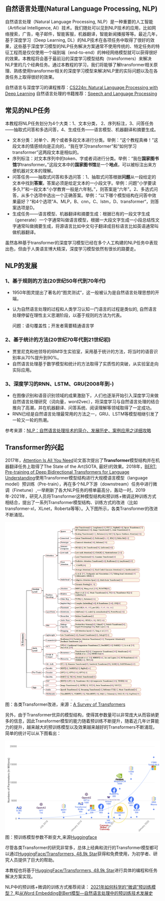 ## 自然语言处理(Natural Language Processing, NLP)
自然语言处理（Natural Language Processing, NLP）是一种重要的人工智能（Artificial Intelligence, AI）技术。我们随处可以见到NLP技术的应用，比如网络搜索，广告，电子邮件，智能客服，机器翻译，智能新闻播报等等。最近几年，基于深度学习（Deep Learning, DL）的NLP技术在各项任务中取得了很好的效果，这些基于深度学习模型的NLP任务解决方案通常不使用传统的、特定任务的特征工程而是仅仅使用一个端到端（end-to-end）的神经网络模型就可以获得很好的效果。本教程将会基于最前沿的深度学习模型结构（transformers）来解决NLP里的几个经典任务。通过本教程的学习，我们将能够了解transformer相关原理、熟练使用transformer相关的深度学习模型来解决NLP里的实际问题以及在各类任务上取得很好的效果。

自然语言与深度学习的课程推荐：[CS224n: Natural Language Processing with Deep Learning](http://web.stanford.edu/class/cs224n/)
自然语言处理的书籍推荐：[Speech and Language Processing](https://web.stanford.edu/~jurafsky/slp3/)

## 常见的NLP任务
本教程将NLP任务划分为4个大类：1、文本分类， 2、序列标注，3、问答任务——抽取式问答和多选问答，4、生成任务——语言模型、机器翻译和摘要生成。

* 文本分类：对单个、两个或者多段文本进行分类。举例：“这个教程真棒！”这段文本的情感倾向是正向的，“我在学习transformer”和“如何学习transformer”这两段文本是相似的。
* 序列标注：对文本序列中的token、字或者词进行分类。举例：“我在**国家图书馆**学transformer。”这段文本中的**国家图书馆**是一个**地点**，可以被标注出来方便机器对文本的理解。
* 问答任务——抽取式问答和多选问答：1、抽取式问答根据**问题**从一段给定的文本中找到**答案**，答案必须是给定文本的一小段文字。举例：问题“小学要读多久?”和一段文本“小学教育一般是六年制。”，则答案是“六年”。2、多选式问答，从多个选项中选出一个正确答案。举例：“以下哪个模型结构在问答中效果最好？“和4个选项”A、MLP，B、cnn，C、lstm，D、transformer“，则答案选项是D。
* 生成任务——语言模型、机器翻译和摘要生成：根据已有的一段文字生成（generate）一个字通常叫做语言模型，根据一大段文字生成一小段总结性文字通常叫做摘要生成，将源语言比如中文句子翻译成目标语言比如英语通常叫做机器翻译。

虽然各种基于transformer的深度学习模型已经在多个人工构建的NLP任务中表现出色，但由于人类语言博大精深，深度学习模型依然有很长的路要走。



## NLP的发展

### 1、基于规则的方法(20世纪50年代到70年代)

* 1950年图灵提出了著名的“图灵测试”，这一般被认为是自然语言处理思想的开端，

* 认为自然语言处理的过程和人类学习认知一门语言的过程是类似的, 自然语言处理停留在理性主义思潮阶段，以基于规则的方法为代表。

  问题：语句覆盖性；开发者需要精通语言学

### 2、基于统计的方法(20世纪70年代到21世纪初)

* 贾里尼克和他领导的IBM华生实验室，采用基于统计的方法，将当时的语音识别率从70%提升到90%。
* 自然语言处理基于数学模型和统计的方法取得了实质性的突破，从实验室走向实际应用。

### 3、深度学习的RNN、LSTM、GRU(2008年到-)

* 在图像识别和语音识别领域的成果激励下，人们也逐渐开始引入深度学习来做自然语言处理研究（词向量，word2vec），将深度学习与自然语言处理的结合推向了高潮，并在机器翻译、问答系统、阅读理解等领域取得了一定成功。
* RNN已经是自然语言处理最常用的方法之一，GRU、LSTM等模型相继引发了一轮又一轮的热潮。

参考来源：[NLP：自然语言处理技术的简介、发展历史、案例应用之详细攻略](https://zhuanlan.zhihu.com/p/148007742)

## Transformer的兴起

2017年，[Attention Is All You Need](https://arxiv.org/pdf/1706.03762.pdf)论文首次提出了**Transformer**模型结构并在机器翻译任务上取得了The State of the Art(SOTA, 最好)的效果。2018年，[BERT: Pre-training of Deep Bidirectional Transformers for
Language Understanding](https://arxiv.org/pdf/1810.04805.pdf)使用Transformer模型结构进行大规模语言模型（language model）预训练（Pre-train），再在多个NLP下游（downstream）任务中进行微调（Finetune）,一举刷新了各大NLP任务的榜单最高分，轰动一时。2019年-2021年，研究人员将Transformer这种模型结构和预训练+微调这种训练方式相结合，提出了一系列Transformer模型结构、训练方式的改进（比如transformer-xl，XLnet，Roberta等等）。入下图所示，各类Transformer的改进不断涌现。

![放在一起](./pictures/1-x-formers.png)图：各类Transformer改进，来源：[A Survey of Transformers](https://arxiv.org/pdf/2106.04554.pdf)

另外，由于Transformer优异的模型结构，使得其参数量可以非常庞大从而容纳更多的信息，因此Transformer模型的能力随着预训练不断提升，随着近几年计算能力的提升，越来越大的预训练模型以及效果越来越好的Transformers不断涌现，简单的统计可以从下图看出：

![模型参数不断变大](./pictures/2-model_parameters.png) 图：预训练模型参数不断变大,来源[Huggingface](https://huggingface.co/course/chapter1/4?fw=pt)


尽管各类Transformer的研究非常多，总体上经典和流行的Transformer模型都可以通过[HuggingFace/Transformers, 48.9k Star](https://github.com/huggingface/transformers)获得和免费使用，为初学者、研究人员提供了巨大的帮助。

本教程也将基于[HuggingFace/Transformers, 48.9k Star](https://github.com/huggingface/transformers)进行具体的编程和任务解决方案实现。

NLP中的预训练+微调的训练方式推荐阅读：
[2021年如何科学的“微调”预训练模型？
](https://zhuanlan.zhihu.com/p/363802308)和[从Word Embedding到Bert模型—自然语言处理中的预训练技术发展史](https://zhuanlan.zhihu.com/p/49271699)













